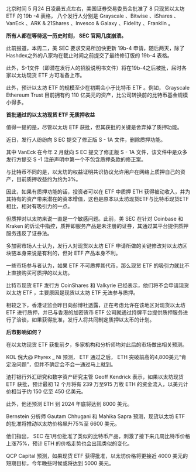 北京时间 5 月24 日凌晨五点左右，美国证券交易委员会批准了 8 只现货以太坊  ETF 的 19b -4 表格，
八个发行人分别是 Grayscale 、Bitwise 、iShares 、VanEck 、ARK & 21Shares 、Invesco & Galaxy 、Fidelity 、Franklin 。

**所有人都在等待这一历史时刻， SEC 官网几度崩溃。**

此前报道，本周二，美 SEC 要求交易所加快更新 19b-4 申请，随后两天，除了Hashdex之外的八家均在截止时间之前提交了最终修订版的 19b-4 表格。

此外，S-1文件（即潜在发行人的招股说明书文件）将在19b-4之后被批，届时各家以太坊现货 ETF 方可准备上市。

此外，预计以太坊  ETF 的规模至少在初期会小于比特币 ETF 。例如， Grayscale Ethereum Trust 目前拥有约 110 亿美元的资产，比公司转换前的比特币基金规模小得多。

**首批通过的以太坊现货  ETF 无质押收益**

值得一提的是，尽管以太坊  ETF 获批，但其获批的关键是舍弃掉了质押功能。

近日，发行人纷纷向 S EC 提交了修正版 S - 1A  文件，删除质押功能。

其中 VanEck 在今年 2 月就向 S EC 提交了修正版 S - 1A  文件，该文件中是众多发行方提交 S -1 注册声明中第一个不包含质押条款的修正案。

与比特币不同的是，以太坊的权益证明共识协议允许用户在网络上质押自己的资产，目前质押收益约为约为3%。

因此，如果有质押功能的话，投资者可以在  ETF 中质押 ETH 获得被动收入，并为其持有的资产带来潜在的资本增值，这也是原本以太坊现货ETF与比特币现货ETF相比，相对有吸引力的一点。

但质押对以太坊来说一直是一个敏感问题。此前，美 SEC 在针对 Coinbase 和 Kraken 的诉讼中指控，质押即服务产品是未注册的证券，其通过其平台提供质押服务违反了证券法。

多加密市场人士认为，发行人对现货以太坊 ETF 申请所做的关键修改对以太坊区块链本身来说是有利的，但对 ETF 产品本身不利。

一些市场参与者认为，如果 ETF 不可质押其代币，那么现货 ETF 的吸引力就比不上直接购买可质押的以太坊。

比特币现货 ETF 发行方 CoinShares 和 Valkyrie 已经表示，他们将不会申请现货以太坊 ETF ，主要原因是现货以太坊 ETF 无法参与质押。

相较之下，香港证监会昨日向彭博社透露，正在考虑允许在该地区对现货以太坊 ETF 进行质押，并已与香港的加密货币 ETF 公司就通过持牌平台提供质押服务进行了洽谈，如果获得批准，发行人将共同制定质押以太币的计划。

**后市影响如何？**

在以太坊现货 ETF 获批前夕，多家机构和分析师均对此后的市场做出相关预测。

KOL 倪大@ Phyrex _ Ni 预测， ETF 通过之后， ETH 突破前高的4,800美元“肯定没问题”，但并不确定会不会一通过马上就到。

渣打银行外汇研究和数字资产研究主管 Geoff Kendrick 表示，如果以太坊现货 ETF 获批，预计最初 12 个月将有 239 万至915 万枚 ETH 的资金流入，以美元计价相当于约 150 亿至 450 亿美元。

此外，他还预测 ETH 到 2024 年底将达到 8000 美元。

Bernstein 分析师 Gautam Chhugani 和 Mahika Sapra 预测，现货以太坊 ETF 的批准将推动以太坊价格飙升75%至 6600 美元。

他们指出， SEC 在1月份批准了类似的比特币产品，刺激了接下来几周比特币价格上涨75%，预计 ETH 的价格走势也会出现类似的变化。

QCP Capital 预测，如果现货 ETF 获得批准，以太坊价格将更接近 4000 美元的短期目标，今年晚些时候或将达到 5000 美元。


